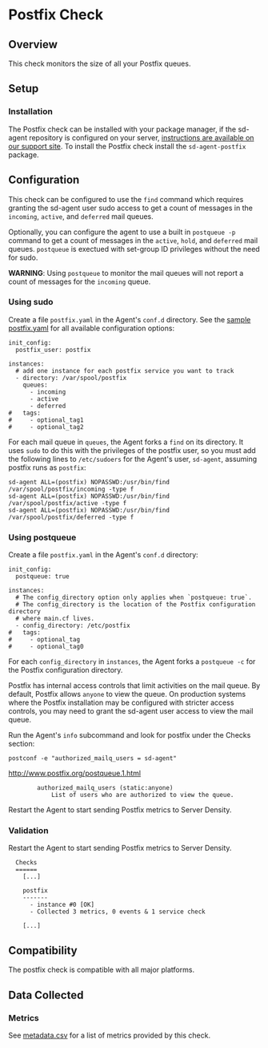 # Postfix Check
## Overview

This check monitors the size of all your Postfix queues.

## Setup
### Installation

The Postfix check can be installed with your package manager, if the sd-agent repository is configured on your server, [instructions are available on our support site](https://support.serverdensity.com/hc/en-us/search?query=Postfix). To install the Postfix check install the `sd-agent-postfix` package.

## Configuration
This check can be configured to use the `find` command which requires granting the sd-agent user sudo access to get a count of messages in the `incoming`, `active`, and `deferred` mail queues.

Optionally, you can configure the agent to use a built in `postqueue -p` command to get a count of messages in the `active`, `hold`, and `deferred` mail queues. `postqueue` is exectued with set-group ID privileges without the need for sudo.

**WARNING**: Using `postqueue` to monitor the mail queues will not report a count of messages for the `incoming` queue.

### Using sudo
Create a file `postfix.yaml` in the Agent's `conf.d` directory. See the [sample postfix.yaml](https://github.com/serverdensity/sd-agent-core-plugins/blob/master/postfix/conf.yaml.example) for all available configuration options:

```
init_config:
  postfix_user: postfix

instances:
  # add one instance for each postfix service you want to track
  - directory: /var/spool/postfix
    queues:
      - incoming
      - active
      - deferred
#   tags:
#     - optional_tag1
#     - optional_tag2
```

For each mail queue in `queues`, the Agent forks a `find` on its directory.
It uses `sudo` to do this with the privileges of the postfix user, so you must
add the following lines to `/etc/sudoers` for the Agent's user, `sd-agent`,
assuming postfix runs as `postfix`:
```
sd-agent ALL=(postfix) NOPASSWD:/usr/bin/find /var/spool/postfix/incoming -type f
sd-agent ALL=(postfix) NOPASSWD:/usr/bin/find /var/spool/postfix/active -type f
sd-agent ALL=(postfix) NOPASSWD:/usr/bin/find /var/spool/postfix/deferred -type f
```
### Using postqueue
Create a file `postfix.yaml` in the Agent's `conf.d` directory:

```
init_config:
  postqueue: true

instances:
  # The config_directory option only applies when `postqueue: true`.
  # The config_directory is the location of the Postfix configuration directory
  # where main.cf lives.
  - config_directory: /etc/postfix
#   tags:
#     - optional_tag
#     - optional_tag0
```
For each `config_directory` in `instances`, the Agent forks a `postqueue -c` for
the Postfix configuration directory.

Postfix has internal access controls that limit activities on the mail queue. By default,
Postfix allows `anyone` to view the queue. On production systems where the Postfix installation
may be configured with stricter access controls, you may need to grant the sd-agent user access to view
the mail queue.

Run the Agent's `info` subcommand and look for postfix under the Checks section:

    postconf -e "authorized_mailq_users = sd-agent"

http://www.postfix.org/postqueue.1.html

            authorized_mailq_users (static:anyone)
                List of users who are authorized to view the queue.


Restart the Agent to start sending Postfix metrics to Server Density.

### Validation

Restart the Agent to start sending Postfix metrics to Server Density.

```
  Checks
  ======
    [...]

    postfix
    -------
      - instance #0 [OK]
      - Collected 3 metrics, 0 events & 1 service check

    [...]
```

## Compatibility

The postfix check is compatible with all major platforms.

## Data Collected
### Metrics
See [metadata.csv](metadata.csv) for a list of metrics provided by this check.

